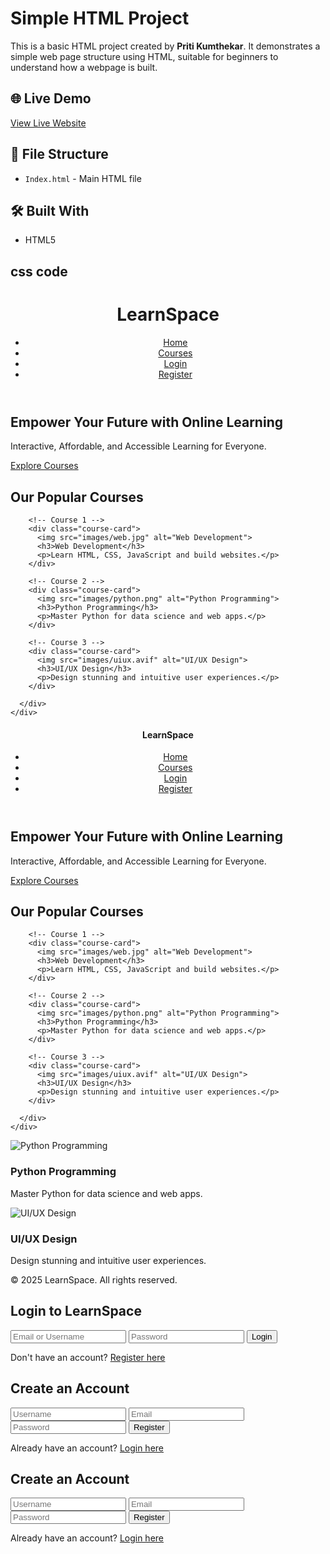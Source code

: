 # Simple HTML Project

This is a basic HTML project created by **Priti Kumthekar**. It demonstrates a simple web page structure using HTML, suitable for beginners to understand how a webpage is built.

## 🌐 Live Demo

[View Live Website](https://priti1227.github.io/Index.html/)

## 📄 File Structure

- `Index.html` - Main HTML file

## 🛠️ Built With

- HTML5

## css code


</head>
<body>

  <!-- Header -->
  <header>
    <div class="container nav-bar">
      <h1 class="logo">LearnSpace</h1>
      <nav>
        <ul>
          <li><a href="#home">Home</a></li>
          <li><a href="#courses">Courses</a></li>
          <li><a href="login.html">Login</a></li>
          <li><a href="register.html">Register</a></li>
        </ul>
      </nav>
    </div>
  </header>

  <!-- Hero Section -->
  <section id="home" class="hero fade-in">
    <div class="hero-content">
      <h2>Empower Your Future with Online Learning</h2>
      <p>Interactive, Affordable, and Accessible Learning for Everyone.</p>
      <a href="#courses" class="btn">Explore Courses</a>
    </div>
  </section>

  <!-- Courses Section -->
  <section id="courses" class="courses fade-in">
    <div class="container">
      <h2>Our Popular Courses</h2>
      <div class="course-grid">

        <!-- Course 1 -->
        <div class="course-card">
          <img src="images/web.jpg" alt="Web Development">
          <h3>Web Development</h3>
          <p>Learn HTML, CSS, JavaScript and build websites.</p>
        </div>

        <!-- Course 2 -->
        <div class="course-card">
          <img src="images/python.png" alt="Python Programming">
          <h3>Python Programming</h3>
          <p>Master Python for data science and web apps.</p>
        </div>

        <!-- Course 3 -->
        <div class="course-card">
          <img src="images/uiux.avif" alt="UI/UX Design">
          <h3>UI/UX Design</h3>
          <p>Design stunning and intuitive user experiences.</p>
        </div>

      </div>
    </div>
  </section>

</body>
</html><!DOCTYPE html>
<html lang="en">
<head>
  <meta charset="UTF-8" />
  <meta name="viewport" content="width=device-width, initial-scale=1.0"/>
  <title>LearnSpace Courses</title>
  <link rel="stylesheet" href="style.css" />
</head>
<body>
  <section>
    <div class<!DOCTYPE html>
<html lang="en">
<head>
  <meta charset="UTF-8" />
  <meta name="viewport" content="width=device-width, initial-scale=1.0"/>
  <title>LearnSpace Courses</title>
  <link rel="stylesheet" href="style.css" />
</head>
<body>
  <section>
    <div class<!DOCTYPE html>
<html lang="en">
<head>
  <meta charset="UTF-8" />
  <meta name="viewport" content="width=device-width, initial-scale=1.0"/>
  <title>LearnSpace Courses</title>
  <link rel="stylesheet" href="style.css" />
</head>
<body>
  <section>
    <div class<!DOCTYPE html>
<html lang="en">
<head>
  <meta charset="UTF-8" />
  <meta name="viewport" content="width=device-width, initial-scale=1.0" />
  <title>LearnSpace - Home</title>
  <link rel="stylesheet" href="style.css" />
</head>
<body>

  <!-- Header -->
  <header>
    <div class="container nav-bar">
      <h1 class="logo">LearnSpace</h1>
      <nav>
        <ul>
          <li><a href="#home">Home</a></li>
          <li><a href="#courses">Courses</a></li>
          <li><a href="login.html">Login</a></li>
          <li><a href="register.html">Register</a></li>
        </ul>
      </nav>
    </div>
  </header>

  <!-- Hero Section -->
  <section id="home" class="hero fade-in">
    <div class="hero-content">
      <h2>Empower Your Future with Online Learning</h2>
      <p>Interactive, Affordable, and Accessible Learning for Everyone.</p>
      <a href="#courses" class="btn">Explore Courses</a>
    </div>
  </section>

  <!-- Courses Section -->
  <section id="courses" class="courses fade-in">
    <div class="container">
      <h2>Our Popular Courses</h2>
      <div class="course-grid">

        <!-- Course 1 -->
        <div class="course-card">
          <img src="images/web.jpg" alt="Web Development">
          <h3>Web Development</h3>
          <p>Learn HTML, CSS, JavaScript and build websites.</p>
        </div>

        <!-- Course 2 -->
        <div class="course-card">
          <img src="images/python.png" alt="Python Programming">
          <h3>Python Programming</h3>
          <p>Master Python for data science and web apps.</p>
        </div>

        <!-- Course 3 -->
        <div class="course-card">
          <img src="images/uiux.avif" alt="UI/UX Design">
          <h3>UI/UX Design</h3>
          <p>Design stunning and intuitive user experiences.</p>
        </div>

      </div>
    </div>
  </section>

</body>
</html><!DOCTYPE html>
<html lang="en">
<head>
  <meta charset="UTF-8" />
  <meta name="viewport" content="width=device-width, initial-scale=1.0"/>
  <title>LearnSpace Courses</title>
  <link rel="stylesheet" href="style.css" />
</head>
<body>
  <section>
    <div class="course-container">
      <div class="course-card">
        <img src="images/python.png" alt="Python Programming">
        <h3>Python Programming</h3>
        <p>Master Python for data science and web apps.</p>
      </div>
      <div class="course-card">
        <img src="images/uiux.avif" alt="UI/UX Design">
        <h3>UI/UX Design</h3>
        <p>Design stunning and intuitive user experiences.</p>
      </div>
    </div>
  </section>

  <footer>
    <p>&copy; 2025 LearnSpace. All rights reserved.</p>
  </footer>

  <script src="script.js"></script>
</body>
</html><!DOCTYPE html>
<html lang="en">
<head>
  <meta charset="UTF-8" />
  <meta name="viewport" content="width=device-width, initial-scale=1.0"/>
  <title>Login - LearnSpace</title>
  <link rel="stylesheet" href="style.css" />
</head>
<body>
  <div class="auth-container">
    <div class="auth-box">
      <h2>Login to LearnSpace</h2>
      <form onsubmit="loginUser(event)">
        <input type="text" placeholder="Email or Username" required />
        <input type="password" placeholder="Password" required />
        <button type="submit">Login</button>
        <p>Don't have an account? <a href="register.html">Register here</a></p>
      </form>
    </div>
  </div>

  <script src="script.js"></script>
</body>
</html><!DOCTYPE html>
<html lang="en">
<head>
  <meta charset="UTF-8" />
  <meta name="viewport" content="width=device-width, initial-scale=1.0"/>
  <title>Register - LearnSpace</title>
  <link rel="stylesheet" href="style.css" />
</head>
<body>
  <div class="auth-container">
    <div class="auth-box">
      <h2>Create an Account</h2>
      <form onsubmit="registerUser(event)">
        <input type="text" placeholder="Username" required />
        <input type="email" placeholder="Email" required />
        <input type="password" placeholder="Password" required />
        <button type="submit">Register</button>
        <p>Already have an account? <a href="login.html">Login here</a></p>
      </form>
    </div>
  <!DOCTYPE html>
<html lang="en">
<head>
  <meta charset="UTF-8" />
  <meta name="viewport" content="width=device-width, initial-scale=1.0"/>
  <title>Register - LearnSpace</title>
  <link rel="stylesheet" href="style.css" />
</head>
<body>
  <div class="auth-container">
    <div class="auth-box">
      <h2>Create an Account</h2>
      <form onsubmit="registerUser(event)">
        <input type="text" placeholder="Username" required />
        <input type="email" placeholder="Email" required />
        <input type="password" placeholder="Password" required />
        <button type="submit">Register</button>
        <p>Already have an account? <a href="login.html">Login here</a></p>
      </form>
    </div>
  </div>

  <script src="script.js"></script>
</body>
</html>
